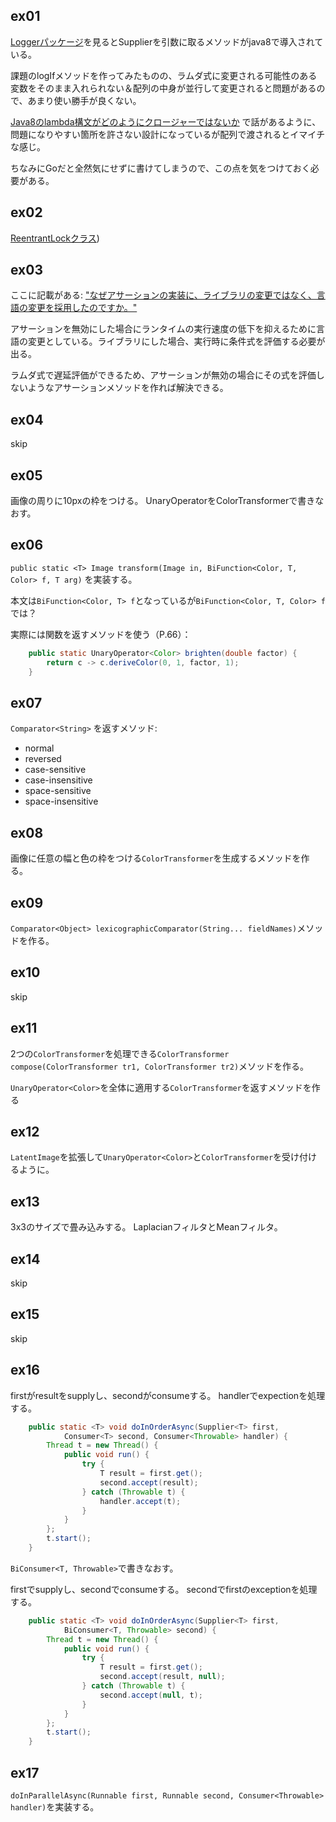 ## ex01

[Loggerパッケージ](http://docs.oracle.com/javase/jp/8/api/java/util/logging/Logger.html)を見るとSupplier<String>を引数に取るメソッドがjava8で導入されている。

課題のlogIfメソッドを作ってみたものの、ラムダ式に変更される可能性のある変数をそのまま入れられない＆配列の中身が並行して変更されると問題があるので、あまり使い勝手が良くない。

[Java8のlambda構文がどのようにクロージャーではないか](http://d.hatena.ne.jp/nowokay/20130522) で話があるように、問題になりやすい箇所を許さない設計になっているが配列で渡されるとイマイチな感じ。

ちなみにGoだと全然気にせずに書けてしまうので、この点を気をつけておく必要がある。

## ex02

[ReentrantLockクラス](http://docs.oracle.com/javase/jp/8/api/java/util/concurrent/locks/ReentrantLock.html))

## ex03

ここに記載がある: ["なぜアサーションの実装に、ライブラリの変更ではなく、言語の変更を採用したのですか。"](http://docs.oracle.com/javase/jp/7/technotes/guides/language/assert.html#design-faq)

アサーションを無効にした場合にランタイムの実行速度の低下を抑えるために言語の変更としている。ライブラリにした場合、実行時に条件式を評価する必要が出る。

ラムダ式で遅延評価ができるため、アサーションが無効の場合にその式を評価しないようなアサーションメソッドを作れば解決できる。

## ex04

skip

## ex05

画像の周りに10pxの枠をつける。
UnaryOperator<Color>をColorTransformerで書きなおす。

## ex06

`public static <T> Image transform(Image in, BiFunction<Color, T, Color> f, T arg)` を実装する。

本文は`BiFunction<Color, T> f`となっているが`BiFunction<Color, T, Color> f`では？

実際には関数を返すメソッドを使う（P.66）：

```java
	public static UnaryOperator<Color> brighten(double factor) {
		return c -> c.deriveColor(0, 1, factor, 1);
	}
```

## ex07

`Comparator<String>` を返すメソッド:

* normal
* reversed
* case-sensitive
* case-insensitive
* space-sensitive
* space-insensitive

## ex08

画像に任意の幅と色の枠をつける`ColorTransformer`を生成するメソッドを作る。

## ex09

`Comparator<Object> lexicographicComparator(String... fieldNames)`メソッドを作る。

## ex10

skip

## ex11

2つの`ColorTransformer`を処理できる`ColorTransformer compose(ColorTransformer tr1, ColorTransformer tr2)`メソッドを作る。

`UnaryOperator<Color>`を全体に適用する`ColorTransformer`を返すメソッドを作る

## ex12

`LatentImage`を拡張して`UnaryOperator<Color>`と`ColorTransformer`を受け付けるように。

## ex13

3x3のサイズで畳み込みする。
LaplacianフィルタとMeanフィルタ。

## ex14

skip

## ex15

skip

## ex16

firstがresultをsupplyし、secondがconsumeする。
handlerでexpectionを処理する。

```java
	public static <T> void doInOrderAsync(Supplier<T> first,
			Consumer<T> second, Consumer<Throwable> handler) {
		Thread t = new Thread() {
			public void run() {
				try {
					T result = first.get();
					second.accept(result);
				} catch (Throwable t) {
					handler.accept(t);
				}
			}
		};
		t.start();
	}
```

`BiConsumer<T, Throwable>`で書きなおす。

firstでsupplyし、secondでconsumeする。
secondでfirstのexceptionを処理する。

```java
	public static <T> void doInOrderAsync(Supplier<T> first,
			BiConsumer<T, Throwable> second) {
		Thread t = new Thread() {
			public void run() {
				try {
					T result = first.get();
					second.accept(result, null);
				} catch (Throwable t) {
					second.accept(null, t);
				}
			}
		};
		t.start();
	}
```

## ex17

`doInParallelAsync(Runnable first, Runnable second, Consumer<Throwable> handler)`を実装する。
